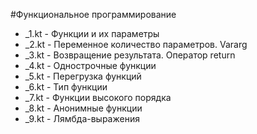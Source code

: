 #Функциональное программирование

* _1.kt - Функции и их параметры
* _2.kt - Переменное количество параметров. Vararg
* _3.kt - Возвращение результата. Оператор return
* _4.kt - Однострочные функции
* _5.kt - Перегрузка функций
* _6.kt - Тип функции
* _7.kt - Функции высокого порядка
* _8.kt - Анонимные функции
* _9.kt - Лямбда-выражения